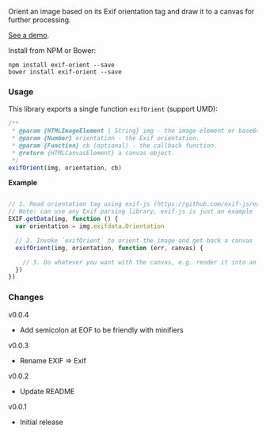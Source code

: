 Orient an image based on its Exif orientation tag and draw it to a canvas for further processing.

[See a demo](http://rawgit.com/buunguyen/exif-orient/master/demo/index.html).

Install from NPM or Bower:
```
npm install exif-orient --save
bower install exif-orient --save
```

### Usage

This library exports a single function `exifOrient` (support UMD):

```js
/**
 * @param {HTMLImageElement | String} img - the image element or base64.
 * @param {Number} orientation - the Exif orientation.
 * @param {Function} cb (optional) - the callback function.
 * @return {HTMLCanvasElement} a canvas object.
 */
exifOrient(img, orientation, cb)
```

__Example__
```js

// 1. Read orientation tag using exif-js (https://github.com/exif-js/exif-js)
// Note: can use any Exif parsing library, exif-js is just an example
EXIF.getData(img, function () {
  var orientation = img.exifdata.Orientation

  // 2. Invoke `exifOrient` to orient the image and get back a canvas
  exifOrient(img, orientation, function (err, canvas) {

    // 3. Do whatever you want with the canvas, e.g. render it into an image
  })
})
```

### Changes

v0.0.4
* Add semicolon at EOF to be friendly with minifiers

v0.0.3
* Rename EXIF => Exif

v0.0.2
* Update README

v0.0.1
* Initial release
